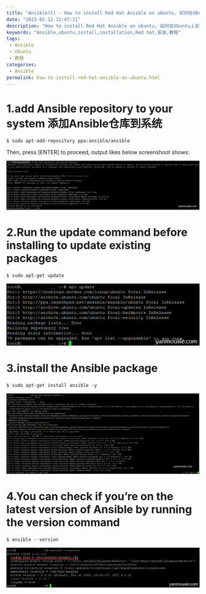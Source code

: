 ```yaml
---
title: "Ansible(1) - How to install Red Hat Ansible on ubuntu, 如何在Ubuntu上安装red hat ansible"
date: "2023-02-12 11:47:21"
description: "How to install Red Hat Ansible on ubuntu, 如何在Ubuntu上安装red hat ansible安装教程"
keywords: "Ansible,ubuntu,install,installation,Red hat,安装,教程"
tags: 
 - Ansible
 - Ubuntu
 - 教程
categories:
 - Ansible
permalink: how-to-install-red-hat-ansible-on-ubuntu.html
---
```


# 1.add Ansible repository to your system 添加Ansible仓库到系统

```
$ sudo apt-add-repository ppa:ansible/ansible
```

Then, press [ENTER] to proceed, output likes below screenshoot shows:

![Ansible1](https://raw.githubusercontent.com/mouxie/mouxie.github.com/images/Ansible-1-how-to-install-red-hat-ansible-on-ubuntu/Ansible1.png)

# 2.Run the update command before installing to update existing packages

```
$ sudo apt-get update
```
<!-- more -->

![Ansible2](https://raw.githubusercontent.com/mouxie/mouxie.github.com/images/Ansible-1-how-to-install-red-hat-ansible-on-ubuntu/Ansible2.png)

# 3.install the Ansible package
```
$ sudo apt-get install ansible -y
```
![Ansible3](https://raw.githubusercontent.com/mouxie/mouxie.github.com/images/Ansible-1-how-to-install-red-hat-ansible-on-ubuntu/Ansible3.png)

# 4.You can check if you’re on the latest version of Ansible by running the version command
```
$ ansible --version
```
![Ansible4](https://raw.githubusercontent.com/mouxie/mouxie.github.com/images/Ansible-1-how-to-install-red-hat-ansible-on-ubuntu/Ansible4.png)
